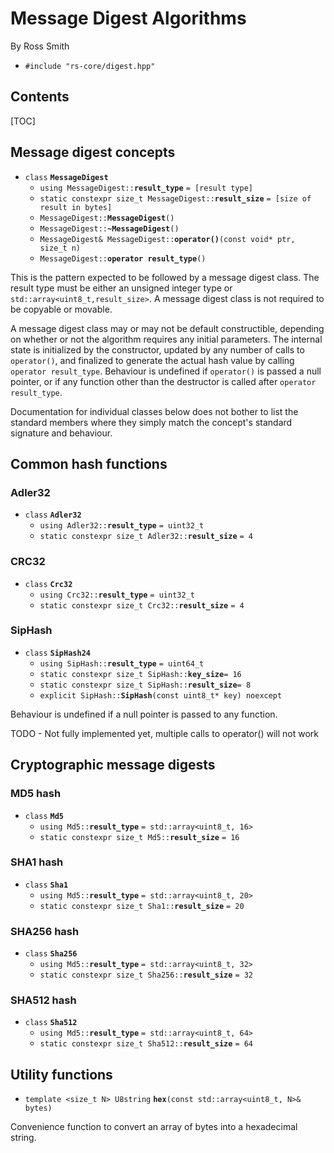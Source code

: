 # Message Digest Algorithms #

By Ross Smith

* `#include "rs-core/digest.hpp"`

## Contents ##

[TOC]

## Message digest concepts ##

* `class` **`MessageDigest`**
    * `using MessageDigest::`**`result_type`** `= [result type]`
    * `static constexpr size_t MessageDigest::`**`result_size`** `= [size of result in bytes]`
    * `MessageDigest::`**`MessageDigest`**`()`
    * `MessageDigest::`**`~MessageDigest`**`()`
    * `MessageDigest& MessageDigest::`**`operator()`**`(const void* ptr, size_t n)`
    * `MessageDigest::`**`operator result_type`**`()`

This is the pattern expected to be followed by a message digest class. The
result type must be either an unsigned integer type or
`std::array<uint8_t,result_size>`. A message digest class is not required to
be copyable or movable.

A message digest class may or may not be default constructible, depending on
whether or not the algorithm requires any initial parameters. The internal
state is initialized by the constructor, updated by any number of calls to
`operator()`, and finalized to generate the actual hash value by calling
`operator result_type`. Behaviour is undefined if `operator()` is passed a
null pointer, or if any function other than the destructor is called after
`operator result_type`.

Documentation for individual classes below does not bother to list the
standard members where they simply match the concept's standard signature and
behaviour.

## Common hash functions ##

### Adler32 ###

* `class` **`Adler32`**
    * `using Adler32::`**`result_type`** `= uint32_t`
    * `static constexpr size_t Adler32::`**`result_size`** `= 4`

### CRC32 ###

* `class` **`Crc32`**
    * `using Crc32::`**`result_type`** `= uint32_t`
    * `static constexpr size_t Crc32::`**`result_size`** `= 4`

### SipHash ###

* `class` **`SipHash24`**
    * `using SipHash::`**`result_type`** `= uint64_t`
    * `static constexpr size_t SipHash::`**`key_size`**`= 16`
    * `static constexpr size_t SipHash::`**`result_size`**`= 8`
    * `explicit SipHash::`**`SipHash`**`(const uint8_t* key) noexcept`

Behaviour is undefined if a null pointer is passed to any function.

TODO - Not fully implemented yet, multiple calls to operator() will not work

## Cryptographic message digests ##

### MD5 hash ###

* `class` **`Md5`**
    * `using Md5::`**`result_type`** `= std::array<uint8_t, 16>`
    * `static constexpr size_t Md5::`**`result_size`** `= 16`

### SHA1 hash ###

* `class` **`Sha1`**
    * `using Md5::`**`result_type`** `= std::array<uint8_t, 20>`
    * `static constexpr size_t Sha1::`**`result_size`** `= 20`

### SHA256 hash ###

* `class` **`Sha256`**
    * `using Md5::`**`result_type`** `= std::array<uint8_t, 32>`
    * `static constexpr size_t Sha256::`**`result_size`** `= 32`

### SHA512 hash ###

* `class` **`Sha512`**
    * `using Md5::`**`result_type`** `= std::array<uint8_t, 64>`
    * `static constexpr size_t Sha512::`**`result_size`** `= 64`

## Utility functions ##

* `template <size_t N> U8string` **`hex`**`(const std::array<uint8_t, N>& bytes)`

Convenience function to convert an array of bytes into a hexadecimal string.
